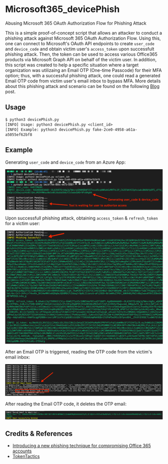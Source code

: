 # Microsoft365_devicePhish
Abusing Microsoft 365 OAuth Authorization Flow for Phishing Attack

This is a simple proof-of-concept script that allows an attacker to conduct a phishing attack against Microsoft 365 OAuth Authorization Flow. Using this, one can connect to Microsoft's OAuth API endpoints to create `user_code` and `device_code` and obtain victim user's `access_token` upon successfult phishing attack. Then, the token can be used to access various Office365 products via Microsoft Graph API on behalf of the victim user. In addition, this script was created to help a specific situation where a target organization was utilizaing an Email OTP (One-time Passcode) for their MFA option; thus, with a successful phishing attack, one could read a generated Email OTP code from victim user's email inbox to bypass MFA. More details about this phishing attack and scenario can be found on the following [Blog]() post.

## Usage
```
$ python3 devicePhish.py 
[INFO] Usage: python3 devicePhish.py <client_id>
[INFO] Example: python3 devicePhish.py fake-2ce0-4958-a61a-a5055ef62bf8
```

## Example
Generating `user_code` and `device_code` from an Azure App:

![image](./screenshots/1_code_generation.png)

Upon successfull phishing attack, obtaining `access_token` & `refresh_token` for a victim user:

![image](./screenshots/2_tokens.png)

After an Email OTP is triggered, reading the OTP code from the victim's email inbox:

![image](./screenshots/3_read_email.png)

After reading the Email OTP code, it deletes the OTP email:

![image](./screenshots/4_delete_email.png)


## Credits & References
* [Introducing a new phishing technique for compromising Office 365 accounts](https://o365blog.com/post/phishing/)
* [TokenTactics](https://github.com/rvrsh3ll/TokenTactics)


